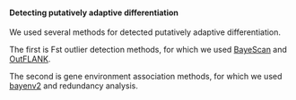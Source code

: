 #### Detecting putatively adaptive differentiation

We used several methods for detected putatively adaptive differentiation.

The first is Fst outlier detection methods, for which we used [BayeScan](http://cmpg.unibe.ch/software/BayeScan/) and [OutFLANK](http://rstudio-pubs-static.s3.amazonaws.com/305384_9aee1c1046394fb9bd8e449453d72847.html).

The second is gene environment association methods, for which we used [bayenv2](https://gcbias.org/bayenv/) and redundancy analysis.